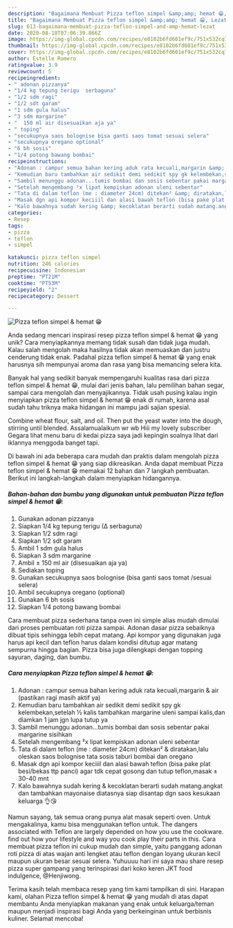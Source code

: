 ```yaml
---
description: "Bagaimana Membuat Pizza teflon simpel &amp;amp; hemat 😁, Lezat"
title: "Bagaimana Membuat Pizza teflon simpel &amp;amp; hemat 😁, Lezat"
slug: 613-bagaimana-membuat-pizza-teflon-simpel-and-amp-hemat-lezat
date: 2020-08-18T07:06:39.866Z
image: https://img-global.cpcdn.com/recipes/e8102b6fd601ef9c/751x532cq70/pizza-teflon-simpel-hemat-😁-foto-resep-utama.jpg
thumbnail: https://img-global.cpcdn.com/recipes/e8102b6fd601ef9c/751x532cq70/pizza-teflon-simpel-hemat-😁-foto-resep-utama.jpg
cover: https://img-global.cpcdn.com/recipes/e8102b6fd601ef9c/751x532cq70/pizza-teflon-simpel-hemat-😁-foto-resep-utama.jpg
author: Estelle Romero
ratingvalue: 3.9
reviewcount: 5
recipeingredient:
- " adonan pizzanya"
- "1/4 kg tepung terigu  serbaguna"
- "1/2 sdm ragi"
- "1/2 sdt garam"
- "1 sdm gula halus"
- "3 sdm margarine"
- "  150 ml air disesuaikan aja ya"
- " toping"
- "secukupnya saos bolognise bisa ganti saos tomat sesuai selera"
- "secukupnya oregano optional"
- "6 bh sosis"
- "1/4 potong bawang bombai"
recipeinstructions:
- "Adonan : campur semua bahan kering aduk rata kecuali,margarin &amp; air (pastikan ragi masih aktif ya)"
- "Kemudian baru tambahkan air sedikit demi sedikit spy gk kelembekan,setelah ½ kalis tambahkan margarine uleni sampai kalis,dan diamkan 1 jam jgn lupa tutup ya"
- "Sambil menunggu adonan...tumis bombai dan sosis sebentar pakai margarine sisihkan"
- "Setelah mengembang ²x lipat kempiskan adonan uleni sebentar"
- "Tata di dalam teflon (me : diameter 24cm) ditekan² &amp; diratakan,lalu oleskan saos bolognise tata sosis taburi bombai dan oregano"
- "Masak dgn api kompor keciiil dan alasi bawah teflon (bisa pake plat besi/bekas ttp panci) agar tdk cepat gosong dan tutup teflon,masak ± 30-40 mnt"
- "Kalo bawahnya sudah kering &amp; kecoklatan berarti sudah matang.angkat dan tambahkan mayonaise diatasnya siap disantap dgn saos kesukaan keluarga 👌😘"
categories:
- Resep
tags:
- pizza
- teflon
- simpel

katakunci: pizza teflon simpel 
nutrition: 246 calories
recipecuisine: Indonesian
preptime: "PT21M"
cooktime: "PT53M"
recipeyield: "2"
recipecategory: Dessert

---
```



![Pizza teflon simpel &amp; hemat 😁](https://img-global.cpcdn.com/recipes/e8102b6fd601ef9c/751x532cq70/pizza-teflon-simpel-hemat-😁-foto-resep-utama.jpg)

Anda sedang mencari inspirasi resep pizza teflon simpel &amp; hemat 😁 yang unik? Cara menyiapkannya memang tidak susah dan tidak juga mudah. Kalau salah mengolah maka hasilnya tidak akan memuaskan dan justru cenderung tidak enak. Padahal pizza teflon simpel &amp; hemat 😁 yang enak harusnya sih mempunyai aroma dan rasa yang bisa memancing selera kita.

Banyak hal yang sedikit banyak mempengaruhi kualitas rasa dari pizza teflon simpel &amp; hemat 😁, mulai dari jenis bahan, lalu pemilihan bahan segar, sampai cara mengolah dan menyajikannya. Tidak usah pusing kalau ingin menyiapkan pizza teflon simpel &amp; hemat 😁 enak di rumah, karena asal sudah tahu triknya maka hidangan ini mampu jadi sajian spesial.

Combine wheat flour, salt, and oil. Then put the yeast water into the dough, stirring until blended. Assalamualaikum wr wb Hiii my lovely subscriber Gegara lihat menu baru di kedai pizza saya jadi kepingin soalnya lihat dari iklannya menggoda banget tapi.


Di bawah ini ada beberapa cara mudah dan praktis dalam mengolah pizza teflon simpel &amp; hemat 😁 yang siap dikreasikan. Anda dapat membuat Pizza teflon simpel &amp; hemat 😁 memakai 12 bahan dan 7 langkah pembuatan. Berikut ini langkah-langkah dalam menyiapkan hidangannya.

<!--inarticleads1-->

##### Bahan-bahan dan bumbu yang digunakan untuk pembuatan Pizza teflon simpel &amp; hemat 😁:

1. Gunakan  adonan pizzanya
1. Siapkan 1/4 kg tepung terigu (∆ serbaguna)
1. Siapkan 1/2 sdm ragi
1. Siapkan 1/2 sdt garam
1. Ambil 1 sdm gula halus
1. Siapkan 3 sdm margarine
1. Ambil  ± 150 ml air (disesuaikan aja ya)
1. Sediakan  toping
1. Gunakan secukupnya saos bolognise (bisa ganti saos tomat /sesuai selera)
1. Ambil secukupnya oregano (optional)
1. Gunakan 6 bh sosis
1. Siapkan 1/4 potong bawang bombai


Cara membuat pizza sederhana tanpa oven ini simple alias mudah dimulai dari proses pembuatan roti pizza sampai. Adonan dasar pizza sebaiknya dibuat tipis sehingga lebih cepat matang. Api kompor yang digunakan juga harus api kecil dan teflon harus dalam kondisi ditutup agar matang sempurna hingga bagian. Pizza bisa juga dilengkapi dengan topping sayuran, daging, dan bumbu. 

<!--inarticleads2-->

##### Cara menyiapkan Pizza teflon simpel &amp; hemat 😁:

1. Adonan : campur semua bahan kering aduk rata kecuali,margarin &amp; air (pastikan ragi masih aktif ya)
1. Kemudian baru tambahkan air sedikit demi sedikit spy gk kelembekan,setelah ½ kalis tambahkan margarine uleni sampai kalis,dan diamkan 1 jam jgn lupa tutup ya
1. Sambil menunggu adonan...tumis bombai dan sosis sebentar pakai margarine sisihkan
1. Setelah mengembang ²x lipat kempiskan adonan uleni sebentar
1. Tata di dalam teflon (me : diameter 24cm) ditekan² &amp; diratakan,lalu oleskan saos bolognise tata sosis taburi bombai dan oregano
1. Masak dgn api kompor keciiil dan alasi bawah teflon (bisa pake plat besi/bekas ttp panci) agar tdk cepat gosong dan tutup teflon,masak ± 30-40 mnt
1. Kalo bawahnya sudah kering &amp; kecoklatan berarti sudah matang.angkat dan tambahkan mayonaise diatasnya siap disantap dgn saos kesukaan keluarga 👌😘


Namun sayang, tak semua orang punya alat masak seperti oven. Untuk mengakalinya, kamu bisa menggunakan teflon untuk. The dangers associated with Teflon are largely depended on how you use the cookware. find out how your lifestyle and way you cook play their parts in this. Cara membuat pizza teflon ini cukup mudah dan simple, yaitu panggang adonan roti pizza di atas wajan anti lengket atau teflon dengan loyang ukuran kecil maupun ukuran besar sesuai selera. Yuhuuuu hari ini saya mau share resep pizza super gampang yang terinspirasi dari koko keren JKT food indulgence, @Henjiwong. 

Terima kasih telah membaca resep yang tim kami tampilkan di sini. Harapan kami, olahan Pizza teflon simpel &amp; hemat 😁 yang mudah di atas dapat membantu Anda menyiapkan makanan yang enak untuk keluarga/teman maupun menjadi inspirasi bagi Anda yang berkeinginan untuk berbisnis kuliner. Selamat mencoba!
